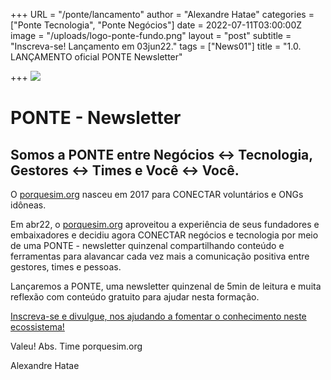 +++
URL = "/ponte/lancamento"
author = "Alexandre Hatae"
categories = ["Ponte Tecnologia", "Ponte Negócios"]
date = 2022-07-11T03:00:00Z
image = "/uploads/logo-ponte-fundo.png"
layout = "post"
subtitle = "Inscreva-se! Lançamento em 03jun22."
tags = ["News01"]
title = "1.0. LANÇAMENTO oficial PONTE Newsletter"

+++
![](/uploads/logo-com-texto.png)

# PONTE - Newsletter

## Somos a PONTE entre Negócios ↔ Tecnologia, Gestores ↔ Times e Você ↔ Você.

O [porquesim.org](http://porquesim.org) nasceu em 2017 para CONECTAR voluntários e ONGs idôneas.

Em abr22, o [porquesim.org](http://porquesim.org) aproveitou a experiência de seus fundadores e embaixadores e decidiu agora CONECTAR negócios e tecnologia por meio de uma PONTE - newsletter quinzenal compartilhando conteúdo e ferramentas para alavancar cada vez mais a comunicação positiva entre gestores, times e pessoas.

Lançaremos a PONTE, uma newsletter quinzenal de 5min de leitura e muita reflexão com conteúdo gratuito para ajudar nesta formação.

[Inscreva-se e divulgue, nos ajudando a fomentar o conhecimento neste ecossistema!](https://www.getrevue.co/profile/porquesim-org "Inscreva-se na PONTE")

Valeu! Abs. Time porquesim.org

Alexandre Hatae